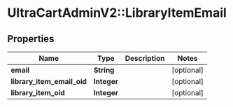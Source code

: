 # UltraCartAdminV2::LibraryItemEmail

## Properties
Name | Type | Description | Notes
------------ | ------------- | ------------- | -------------
**email** | **String** |  | [optional] 
**library_item_email_oid** | **Integer** |  | [optional] 
**library_item_oid** | **Integer** |  | [optional] 


